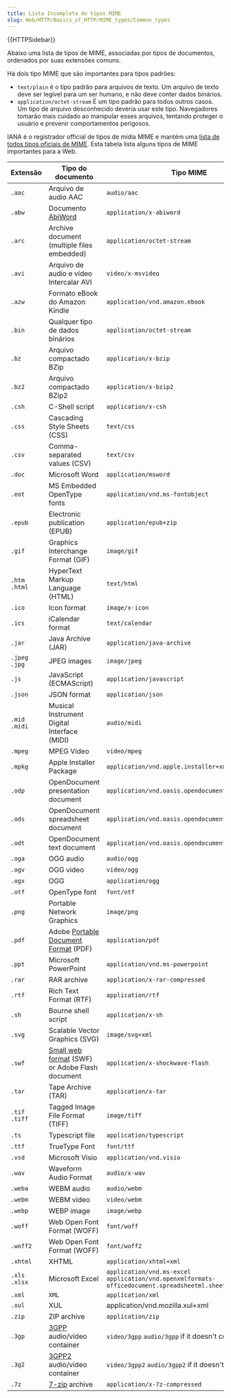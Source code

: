 ```yaml
---
title: Lista Incompleta de tipos MIME
slug: Web/HTTP/Basics_of_HTTP/MIME_types/Common_types
---
```


{{HTTPSidebar}}

Abaixo uma lista de tipos de MIME, associadas por tipos de documentos, ordenados por suas extensões comuns.

Há dois tipo MIME que são importantes para tipos padrões:

- `text/plain` é o tipo padrão para arquivos de texto. Um arquivo de texto deve ser legível para um ser humano, e não deve conter dados binários.
- `application/octet-stream` É um tipo padrão para todos outros casos. Um tipo de arquivo desconhecido deveria usar este tipo. Navegadores tomarão mais cuidado ao manipular esses arquivos, tentando proteger o usuário e prevenir comportamentos perigosos.

IANA é o registrador official de tipos de mídia MIME e mantém uma [lista de todos tipos oficiais de MIME](http://www.iana.org/assignments/media-types/media-types.xhtml). Esta tabela lista alguns tipos de MIME importantes para a Web.

| Extensão       | Tipo do documento                                                                                      | Tipo MIME                                                                                    |
| -------------- | ------------------------------------------------------------------------------------------------------ | -------------------------------------------------------------------------------------------- |
| `.aac`         | Arquivo de audio AAC                                                                                   | `audio/aac`                                                                                  |
| `.abw`         | Documento [AbiWord](https://en.wikipedia.org/wiki/AbiWord)                                             | `application/x-abiword`                                                                      |
| `.arc`         | Archive document (multiple files embedded)                                                             | `application/octet-stream`                                                                   |
| `.avi`         | Arquivo de audio e vídeo Intercalar AVI                                                                | `video/x-msvideo`                                                                            |
| `.azw`         | Formato eBook do Amazon Kindle                                                                         | `application/vnd.amazon.ebook`                                                               |
| `.bin`         | Qualquer tipo de dados binários                                                                        | `application/octet-stream`                                                                   |
| `.bz`          | Arquivo compactado BZip                                                                                | `application/x-bzip`                                                                         |
| `.bz2`         | Arquivo compactado BZip2                                                                               | `application/x-bzip2`                                                                        |
| `.csh`         | C-Shell script                                                                                         | `application/x-csh`                                                                          |
| `.css`         | Cascading Style Sheets (CSS)                                                                           | `text/css`                                                                                   |
| `.csv`         | Comma-separated values (CSV)                                                                           | `text/csv`                                                                                   |
| `.doc`         | Microsoft Word                                                                                         | `application/msword`                                                                         |
| `.eot`         | MS Embedded OpenType fonts                                                                             | `application/vnd.ms-fontobject`                                                              |
| `.epub`        | Electronic publication (EPUB)                                                                          | `application/epub+zip`                                                                       |
| `.gif`         | Graphics Interchange Format (GIF)                                                                      | `image/gif`                                                                                  |
| `.htm .html`   | HyperText Markup Language (HTML)                                                                       | `text/html`                                                                                  |
| `.ico`         | Icon format                                                                                            | `image/x-icon`                                                                               |
| `.ics`         | iCalendar format                                                                                       | `text/calendar`                                                                              |
| `.jar`         | Java Archive (JAR)                                                                                     | `application/java-archive`                                                                   |
| `.jpeg` `.jpg` | JPEG images                                                                                            | `image/jpeg`                                                                                 |
| `.js`          | JavaScript (ECMAScript)                                                                                | `application/javascript`                                                                     |
| `.json`        | JSON format                                                                                            | `application/json`                                                                           |
| `.mid` `.midi` | Musical Instrument Digital Interface (MIDI)                                                            | `audio/midi`                                                                                 |
| `.mpeg`        | MPEG Video                                                                                             | `video/mpeg`                                                                                 |
| `.mpkg`        | Apple Installer Package                                                                                | `application/vnd.apple.installer+xml`                                                        |
| `.odp`         | OpenDocument presentation document                                                                     | `application/vnd.oasis.opendocument.presentation`                                            |
| `.ods`         | OpenDocument spreadsheet document                                                                      | `application/vnd.oasis.opendocument.spreadsheet`                                             |
| `.odt`         | OpenDocument text document                                                                             | `application/vnd.oasis.opendocument.text`                                                    |
| `.oga`         | OGG audio                                                                                              | `audio/ogg`                                                                                  |
| `.ogv`         | OGG video                                                                                              | `video/ogg`                                                                                  |
| `.ogx`         | OGG                                                                                                    | `application/ogg`                                                                            |
| `.otf`         | OpenType font                                                                                          | `font/otf`                                                                                   |
| `.png`         | Portable Network Graphics                                                                              | `image/png`                                                                                  |
| `.pdf`         | Adobe [Portable Document Format](https://acrobat.adobe.com/us/en/why-adobe/about-adobe-pdf.html) (PDF) | `application/pdf`                                                                            |
| `.ppt`         | Microsoft PowerPoint                                                                                   | `application/vnd.ms-powerpoint`                                                              |
| `.rar`         | RAR archive                                                                                            | `application/x-rar-compressed`                                                               |
| `.rtf`         | Rich Text Format (RTF)                                                                                 | `application/rtf`                                                                            |
| `.sh`          | Bourne shell script                                                                                    | `application/x-sh`                                                                           |
| `.svg`         | Scalable Vector Graphics (SVG)                                                                         | `image/svg+xml`                                                                              |
| `.swf`         | [Small web format](https://en.wikipedia.org/wiki/SWF) (SWF) or Adobe Flash document                    | `application/x-shockwave-flash`                                                              |
| `.tar`         | Tape Archive (TAR)                                                                                     | `application/x-tar`                                                                          |
| `.tif .tiff`   | Tagged Image File Format (TIFF)                                                                        | `image/tiff`                                                                                 |
| `.ts`          | Typescript file                                                                                        | `application/typescript`                                                                     |
| `.ttf`         | TrueType Font                                                                                          | `font/ttf`                                                                                   |
| `.vsd`         | Microsoft Visio                                                                                        | `application/vnd.visio`                                                                      |
| `.wav`         | Waveform Audio Format                                                                                  | `audio/x-wav`                                                                                |
| `.weba`        | WEBM audio                                                                                             | `audio/webm`                                                                                 |
| `.webm`        | WEBM video                                                                                             | `video/webm`                                                                                 |
| `.webp`        | WEBP image                                                                                             | `image/webp`                                                                                 |
| `.woff`        | Web Open Font Format (WOFF)                                                                            | `font/woff`                                                                                  |
| `.woff2`       | Web Open Font Format (WOFF)                                                                            | `font/woff2`                                                                                 |
| `.xhtml`       | XHTML                                                                                                  | `application/xhtml+xml`                                                                      |
| `.xls .xlsx`   | Microsoft Excel                                                                                        | `application/vnd.ms-excel application/vnd.openxmlformats-officedocument.spreadsheetml.sheet` |
| `.xml`         | `XML`                                                                                                  | `application/xml`                                                                            |
| `.xul`         | XUL                                                                                                    | application/vnd.mozilla.xul+xml                                                              |
| `.zip`         | ZIP archive                                                                                            | `application/zip`                                                                            |
| `.3gp`         | [3GPP](https://en.wikipedia.org/wiki/3GP_and_3G2) audio/video container                                | `video/3gpp` `audio/3gpp` if it doesn't contain video                                        |
| `.3g2`         | [3GPP2](https://en.wikipedia.org/wiki/3GP_and_3G2) audio/video container                               | `video/3gpp2` `audio/3gpp2` if it doesn't contain video                                      |
| `.7z`          | [7-zip](https://en.wikipedia.org/wiki/7-Zip) archive                                                   | `application/x-7z-compressed`                                                                |
